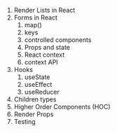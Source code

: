 1. Render Lists in React
2. Forms in React
	1. map()
	2. keys
	3. controlled components
	4. Props and state
	5. React context
	6. context API
3. Hooks
	1. useState
	2. useEffect
	3. useReducer
4. Children types
5. Higher Order Components (HOC)
6. Render Props
7. Testing